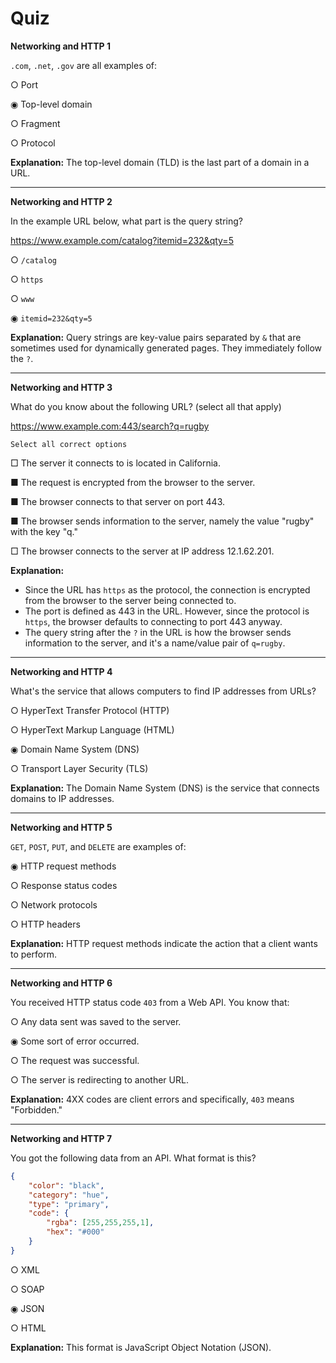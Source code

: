# Quiz

**Networking and HTTP 1**

`.com`, `.net`, `.gov` are all examples of:

○ Port

◉ Top-level domain

○ Fragment

○ Protocol

**Explanation:** The top-level domain (TLD) is the last part of a domain in a URL.

---

**Networking and HTTP 2**

In the example URL below, what part is the query string?

https://www.example.com/catalog?itemid=232&qty=5

○ `/catalog`

○ `https`

○ `www`

◉ `itemid=232&qty=5`

**Explanation:** Query strings are key-value pairs separated by `&` that are sometimes used for dynamically generated pages. They immediately follow the `?`.

---

**Networking and HTTP 3**

What do you know about the following URL? (select all that apply)

https://www.example.com:443/search?q=rugby

	Select all correct options

□ The server it connects to is located in California.

■ The request is encrypted from the browser to the server.

■ The browser connects to that server on port 443.

■ The browser sends information to the server, namely the value "rugby" with the key "q."

□ The browser connects to the server at IP address 12.1.62.201.

**Explanation:** 
-   Since the URL has `https` as the protocol, the connection is encrypted from the browser to the server being connected to.
-   The port is defined as 443 in the URL. However, since the protocol is `https`, the browser defaults to connecting to port 443 anyway.
-   The query string after the `?` in the URL is how the browser sends information to the server, and it's a name/value pair of `q=rugby`.

---

**Networking and HTTP 4**

What's the service that allows computers to find IP addresses from URLs?

○ HyperText Transfer Protocol (HTTP)

○ HyperText Markup Language (HTML)

◉ Domain Name System (DNS)

○ Transport Layer Security (TLS)

**Explanation:** The Domain Name System (DNS) is the service that connects domains to IP addresses.

---

**Networking and HTTP 5**

`GET`, `POST`, `PUT`, and `DELETE` are examples of:

◉ HTTP request methods

○ Response status codes

○ Network protocols

○ HTTP headers

**Explanation:** HTTP request methods indicate the action that a client wants to perform.

---

**Networking and HTTP 6**

You received HTTP status code `403` from a Web API. You know that:

○ Any data sent was saved to the server.

◉ Some sort of error occurred.

○ The request was successful.

○ The server is redirecting to another URL.

**Explanation:** 4XX codes are client errors and specifically, `403` means "Forbidden."

---

**Networking and HTTP 7**

You got the following data from an API. What format is this?

```json
{
    "color": "black",
    "category": "hue",
    "type": "primary",
    "code": {
        "rgba": [255,255,255,1],
        "hex": "#000"
    }
}
```

○ XML

○ SOAP

◉ JSON

○ HTML

**Explanation:** This format is JavaScript Object Notation (JSON).